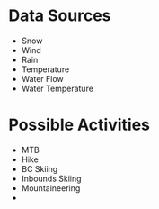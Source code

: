 # Data Sources

- Snow
- Wind
- Rain
- Temperature
- Water Flow
- Water Temperature


# Possible Activities

- MTB
- Hike
- BC Skiing
- Inbounds Skiing
- Mountaineering
- 
